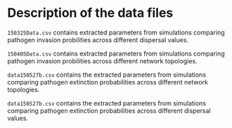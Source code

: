 # Description of the data files

`150325Data.csv` contains extracted parameters from simulations comparing pathogen invasion probilities across different dispersal values.

`150405Data.csv` contains extracted parameters from simulations comparing pathogen invasion probilities across different network topologies.


`data150527b.csv` contains the extracted parameters from simulations comparing pathogen extinction probabilities across different network topologies.


`data150527b.csv` contains the extracted parameters from simulations comparing pathogen extinction probabilities across different dispersal values.
